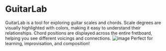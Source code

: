 # GuitarLab
 GuitarLab is a tool for exploring guitar scales and chords. Scale degrees are visually highlighted with colors, making it easy to understand their relationships. Chord positions are displayed across the entire fretboard, helping you see different voicings and connections. 
![image](https://github.com/user-attachments/assets/e395bc4d-b3b0-42cd-bb47-5f0498a5bdbb)
Perfect for learning, improvisation, and composition!
